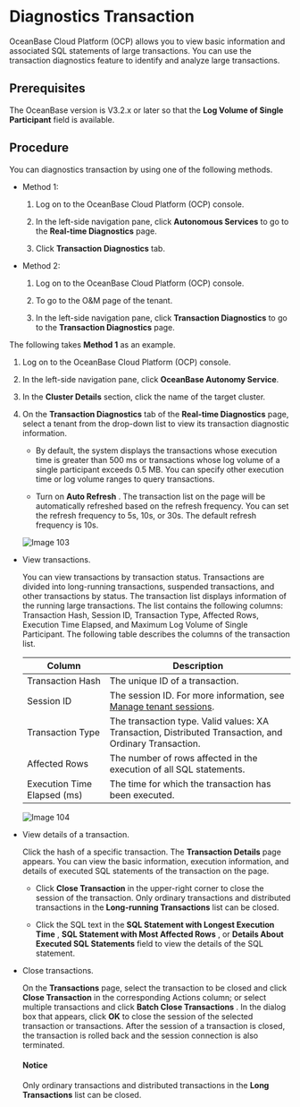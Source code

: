 Diagnostics Transaction
============================================

OceanBase Cloud Platform (OCP) allows you to view basic information and associated SQL statements of large transactions. You can use the transaction diagnostics feature to identify and analyze large transactions.

Prerequisites
----------------------------------

The OceanBase version is V3.2.x or later so that the **Log Volume of Single Participant** field is available.

Procedure
------------------------------

You can diagnostics transaction by using one of the following methods.

* Method 1:

   1. Log on to the OceanBase Cloud Platform (OCP) console.

   2. In the left-side navigation pane, click **Autonomous Services** to go to the **Real-time Diagnostics** page.

   3. Click **Transaction Diagnostics** tab.

* Method 2:

   1. Log on to the OceanBase Cloud Platform (OCP) console.

   2. To go to the O&M page of the tenant.

   3. In the left-side navigation pane, click **Transaction Diagnostics** to go to the **Transaction Diagnostics** page.

The following takes **Method 1** as an example.

1. Log on to the OceanBase Cloud Platform (OCP) console.

2. In the left-side navigation pane, click **OceanBase Autonomy Service**.

3. In the **Cluster Details** section, click the name of the target cluster.

4. On the **Transaction Diagnostics** tab of the **Real-time Diagnostics** page, select a tenant from the drop-down list to view its transaction diagnostic information.

     * By default, the system displays the transactions whose execution time is greater than 500 ms or transactions whose log volume of a single participant exceeds 0.5 MB. You can specify other execution time or log volume ranges to query transactions.

     * Turn on **Auto Refresh** . The transaction list on the page will be automatically refreshed based on the refresh frequency. You can set the refresh frequency to 5s, 10s, or 30s. The default refresh frequency is 10s.

    ![Image 103](https://help-static-aliyun-doc.aliyuncs.com/assets/img/en-US/9334633561/p440487.png)
  
* View transactions.

  You can view transactions by transaction status. Transactions are divided into long-running transactions, suspended transactions, and other transactions by status. The transaction list displays information of the running large transactions. The list contains the following columns: Transaction Hash, Session ID, Transaction Type, Affected Rows, Execution Time Elapsed, and Maximum Log Volume of Single Participant. The following table describes the columns of the transaction list.
  
  |           Column            |                                                  Description                                                   |
  |-----------------------------|----------------------------------------------------------------------------------------------------------------|
  | Transaction Hash            | The unique ID of a transaction.                                                                                |
  | Session ID                  | The session ID. For more information, see [Manage tenant sessions](../300.manage-session/100.manage-tenant-sessions.md). |
  | Transaction Type            | The transaction type. Valid values: XA Transaction, Distributed Transaction, and Ordinary Transaction.         |
  | Affected Rows               | The number of rows affected in the execution of all SQL statements.                                            |
  | Execution Time Elapsed (ms) | The time for which the transaction has been executed.                                                          |

  ![Image 104](https://help-static-aliyun-doc.aliyuncs.com/assets/img/en-US/0434633561/p440488.png)
  
* View details of a transaction.

  Click the hash of a specific transaction. The **Transaction Details** page appears. You can view the basic information, execution information, and details of executed SQL statements of the transaction on the page.
  * Click **Close Transaction** in the upper-right corner to close the session of the transaction. Only ordinary transactions and distributed transactions in the **Long-running Transactions** list can be closed.

  * Click the SQL text in the **SQL Statement with Longest Execution Time** , **SQL Statement with Most Affected Rows** , or **Details About Executed SQL Statements** field to view the details of the SQL statement.

* Close transactions.

  On the **Transactions** page, select the transaction to be closed and click **Close Transaction** in the corresponding Actions column; or select multiple transactions and click **Batch Close Transactions** . In the dialog box that appears, click **OK** to close the session of the selected transaction or transactions. After the session of a transaction is closed, the transaction is rolled back and the session connection is also terminated.
  
  <main id="notice" type='notice'>
    <h4>Notice</h4>
    <p>Only ordinary transactions and distributed transactions in the <strong>Long Transactions</strong> list can be closed.</p>
  </main>
